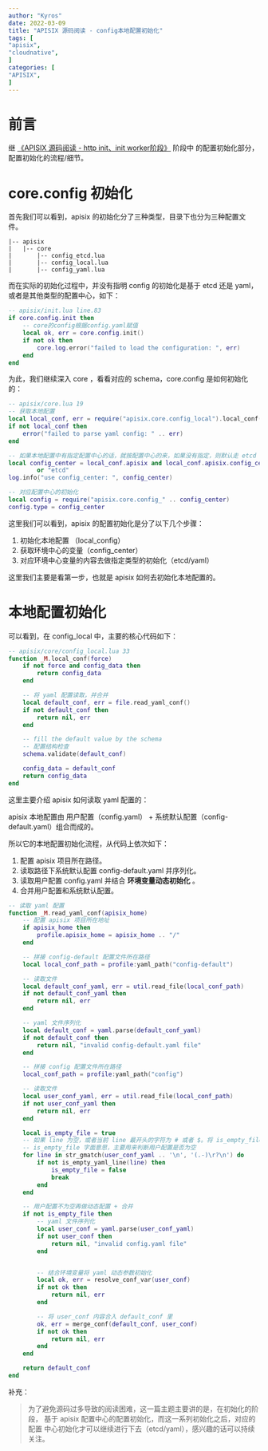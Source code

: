 ```yaml
---
author: "Kyros"
date: 2022-03-09
title: "APISIX 源码阅读 - config本地配置初始化"
tags: [
"apisix",
"cloudnative",
]
categories: [
"APISIX",
]
---
```


# 前言
继 [《APISIX 源码阅读 - http init、init worker阶段》](http://code4rice.com/post/apisix-http-init) 阶段中
的配置初始化部分，配置初始化的流程/细节。

# core.config 初始化
首先我们可以看到，apisix 的初始化分了三种类型，目录下也分为三种配置文件。

```shell
|-- apisix
|   |-- core
|       |-- config_etcd.lua
|       |-- config_local.lua
|       |-- config_yaml.lua
```

而在实际的初始化过程中，并没有指明 config 的初始化是基于 etcd 还是 yaml，
或者是其他类型的配置中心，如下：

```lua
-- apisix/init.lua line.83
if core.config.init then
    -- core的config根据config.yaml赋值
    local ok, err = core.config.init()
    if not ok then
        core.log.error("failed to load the configuration: ", err)
    end
end
```

为此，我们继续深入 core ，看看对应的 schema，core.config 是如何初始化的：

```lua
-- apisix/core.lua 19
-- 获取本地配置
local local_conf, err = require("apisix.core.config_local").local_conf()
if not local_conf then
    error("failed to parse yaml config: " .. err)
end

-- 如果本地配置中有指定配置中心的话，就按配置中心的来，如果没有指定，则默认走 etcd
local config_center = local_conf.apisix and local_conf.apisix.config_center
        or "etcd"
log.info("use config_center: ", config_center)

-- 对应配置中心的初始化
local config = require("apisix.core.config_" .. config_center)
config.type = config_center
```

这里我们可以看到，apisix 的配置初始化是分了以下几个步骤：

1. 初始化本地配置 （local_config）
2. 获取环境中心的变量（config_center）
3. 对应环境中心变量的内容去做指定类型的初始化（etcd/yaml）

这里我们主要是看第一步，也就是 apisix 如何去初始化本地配置的。

# 本地配置初始化

可以看到，在 config_local 中，主要的核心代码如下：
```lua
-- apisix/core/config_local.lua 33
function _M.local_conf(force)
    if not force and config_data then
        return config_data
    end

    -- 将 yaml 配置读取，并合并
    local default_conf, err = file.read_yaml_conf()
    if not default_conf then
        return nil, err
    end

    -- fill the default value by the schema
    -- 配置结构检查
    schema.validate(default_conf)

    config_data = default_conf
    return config_data
end
```

这里主要介绍 apisix 如何读取 yaml 配置的：

apisix 本地配置由 用户配置（config.yaml） + 系统默认配置（config-default.yaml）组合而成的。

所以它的本地配置初始化流程，从代码上依次如下：
1. 配置 apisix 项目所在路径。
2. 读取路径下系统默认配置 config-default.yaml 并序列化。
3. 读取用户配置 config.yaml 并结合 **环境变量动态初始化** 。
4. 合并用户配置和系统默认配置。

```lua
-- 读取 yaml 配置
function _M.read_yaml_conf(apisix_home)
    -- 配置 apisix 项目所在地址
    if apisix_home then
        profile.apisix_home = apisix_home .. "/"
    end

    -- 拼接 config-default 配置文件所在路径
    local local_conf_path = profile:yaml_path("config-default")

    -- 读取文件
    local default_conf_yaml, err = util.read_file(local_conf_path)
    if not default_conf_yaml then
        return nil, err
    end

    -- yaml 文件序列化
    local default_conf = yaml.parse(default_conf_yaml)
    if not default_conf then
        return nil, "invalid config-default.yaml file"
    end

    -- 拼接 config 配置文件所在路径
    local_conf_path = profile:yaml_path("config")

    -- 读取文件
    local user_conf_yaml, err = util.read_file(local_conf_path)
    if not user_conf_yaml then
        return nil, err
    end

    local is_empty_file = true
    -- 如果 line 为空，或者当前 line 最开头的字符为 # 或者 $。将 is_empty_file 设为 false
    -- is_empty_file 字面意思，主要用来判断用户配置是否为空
    for line in str_gmatch(user_conf_yaml .. '\n', '(.-)\r?\n') do
        if not is_empty_yaml_line(line) then
            is_empty_file = false
            break
        end
    end

    -- 用户配置不为空再做动态配置 + 合并
    if not is_empty_file then
        -- yaml 文件序列化
        local user_conf = yaml.parse(user_conf_yaml)
        if not user_conf then
            return nil, "invalid config.yaml file"
        end


        -- 结合环境变量将 yaml 动态参数初始化
        local ok, err = resolve_conf_var(user_conf)
        if not ok then
            return nil, err
        end

        -- 将 user_conf 内容合入 default_conf 里
        ok, err = merge_conf(default_conf, user_conf)
        if not ok then
            return nil, err
        end
    end

    return default_conf
end
```

补充：

> 为了避免源码过多导致的阅读困难，这一篇主题主要讲的是，在初始化的阶段，
基于 apisix 配置中心的配置初始化，而这一系列初始化之后，对应的配置
中心初始化才可以继续进行下去（etcd/yaml），感兴趣的话可以持续关注。


